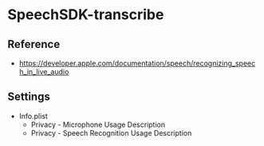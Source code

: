 #  SpeechSDK-transcribe
## Reference
- https://developer.apple.com/documentation/speech/recognizing_speech_in_live_audio

## Settings
- Info.plist
    - Privacy - Microphone Usage Description
    - Privacy - Speech Recognition Usage Description
    



